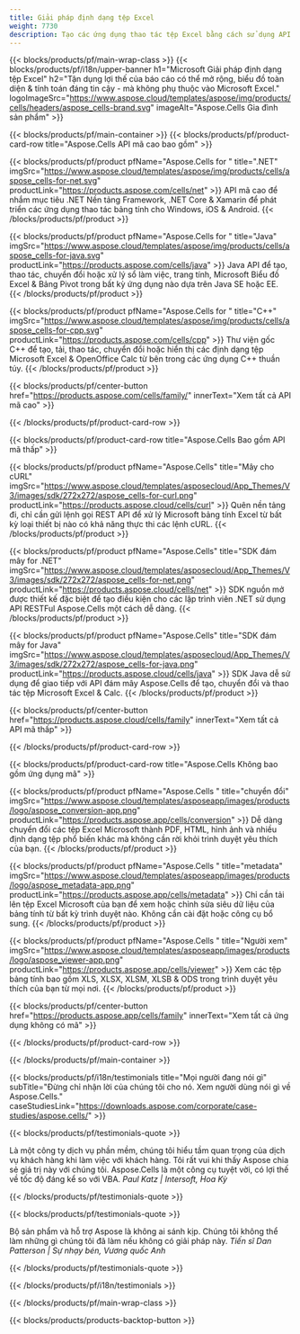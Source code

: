 ```yaml
---
title: Giải pháp định dạng tệp Excel
weight: 7730
description: Tạo các ứng dụng thao tác tệp Excel bằng cách sử dụng API Mã cao hoặc Mã thấp hoặc Ứng dụng không có mã để xem so sánh, kiểm tra hoặc chuyển đổi các tệp Excel.
---
```

{{< blocks/products/pf/main-wrap-class >}}
{{< blocks/products/pf/i18n/upper-banner h1="Microsoft Giải pháp định dạng tệp Excel" h2="Tận dụng lợi thế của báo cáo có thể mở rộng, biểu đồ toàn diện & tính toán đáng tin cậy - mà không phụ thuộc vào Microsoft Excel." logoImageSrc="https://www.aspose.cloud/templates/aspose/img/products/cells/headers/aspose_cells-brand.svg" imageAlt="Aspose.Cells Gia đình sản phẩm" >}}

{{< blocks/products/pf/main-container >}}
{{< blocks/products/pf/product-card-row title="Aspose.Cells API mã cao bao gồm" >}}

{{< blocks/products/pf/product pfName="Aspose.Cells for " title=".NET" imgSrc="https://www.aspose.cloud/templates/aspose/img/products/cells/aspose_cells-for-net.svg" productLink="https://products.aspose.com/cells/net" >}}
API mã cao để nhắm mục tiêu .NET Nền tảng Framework, .NET Core & Xamarin để phát triển các ứng dụng thao tác bảng tính cho Windows, iOS & Android.
{{< /blocks/products/pf/product >}}

{{< blocks/products/pf/product pfName="Aspose.Cells for " title="Java" imgSrc="https://www.aspose.cloud/templates/aspose/img/products/cells/aspose_cells-for-java.svg" productLink="https://products.aspose.com/cells/java" >}}
Java API để tạo, thao tác, chuyển đổi hoặc xử lý sổ làm việc, trang tính, Microsoft Biểu đồ Excel & Bảng Pivot trong bất kỳ ứng dụng nào dựa trên Java SE hoặc EE.
{{< /blocks/products/pf/product >}}

{{< blocks/products/pf/product pfName="Aspose.Cells for " title="C++" imgSrc="https://www.aspose.cloud/templates/aspose/img/products/cells/aspose_cells-for-cpp.svg" productLink="https://products.aspose.com/cells/cpp" >}}
Thư viện gốc C++ để tạo, tải, thao tác, chuyển đổi hoặc hiển thị các định dạng tệp Microsoft Excel & OpenOffice Calc từ bên trong các ứng dụng C++ thuần túy.
{{< /blocks/products/pf/product >}}

{{< blocks/products/pf/center-button href="https://products.aspose.com/cells/family/" innerText="Xem tất cả API mã cao" >}}

{{< /blocks/products/pf/product-card-row >}}

{{< blocks/products/pf/product-card-row title="Aspose.Cells Bao gồm API mã thấp" >}}

{{< blocks/products/pf/product pfName="Aspose.Cells" title="Mây cho cURL" imgSrc="https://www.aspose.cloud/templates/asposecloud/App_Themes/V3/images/sdk/272x272/aspose_cells-for-curl.png" productLink="https://products.aspose.cloud/cells/curl" >}}
Quên nền tảng đi, chỉ cần gửi lệnh gọi REST API để xử lý Microsoft bảng tính Excel từ bất kỳ loại thiết bị nào có khả năng thực thi các lệnh cURL.
{{< /blocks/products/pf/product >}}

{{< blocks/products/pf/product pfName="Aspose.Cells" title="SDK đám mây for .NET" imgSrc="https://www.aspose.cloud/templates/asposecloud/App_Themes/V3/images/sdk/272x272/aspose_cells-for-net.png" productLink="https://products.aspose.cloud/cells/net" >}}
SDK nguồn mở được thiết kế đặc biệt để tạo điều kiện cho các lập trình viên .NET sử dụng API RESTFul Aspose.Cells một cách dễ dàng.
{{< /blocks/products/pf/product >}}

{{< blocks/products/pf/product pfName="Aspose.Cells" title="SDK đám mây for Java" imgSrc="https://www.aspose.cloud/templates/asposecloud/App_Themes/V3/images/sdk/272x272/aspose_cells-for-java.png" productLink="https://products.aspose.cloud/cells/java" >}}
SDK Java dễ sử dụng để giao tiếp với API đám mây Aspose.Cells để tạo, chuyển đổi và thao tác tệp Microsoft Excel & Calc.
{{< /blocks/products/pf/product >}}

{{< blocks/products/pf/center-button href="https://products.aspose.cloud/cells/family" innerText="Xem tất cả API mã thấp" >}}

{{< /blocks/products/pf/product-card-row >}}

{{< blocks/products/pf/product-card-row title="Aspose.Cells Không bao gồm ứng dụng mã" >}}

{{< blocks/products/pf/product pfName="Aspose.Cells " title="chuyển đổi" imgSrc="https://www.aspose.cloud/templates/asposeapp/images/products/logo/aspose_conversion-app.png" productLink="https://products.aspose.app/cells/conversion" >}}
Dễ dàng chuyển đổi các tệp Excel Microsoft thành PDF, HTML, hình ảnh và nhiều định dạng tệp phổ biến khác mà không cần rời khỏi trình duyệt yêu thích của bạn.
{{< /blocks/products/pf/product >}}

{{< blocks/products/pf/product pfName="Aspose.Cells " title="metadata" imgSrc="https://www.aspose.cloud/templates/asposeapp/images/products/logo/aspose_metadata-app.png" productLink="https://products.aspose.app/cells/metadata" >}}
Chỉ cần tải lên tệp Excel Microsoft của bạn để xem hoặc chỉnh sửa siêu dữ liệu của bảng tính từ bất kỳ trình duyệt nào. Không cần cài đặt hoặc công cụ bổ sung.
{{< /blocks/products/pf/product >}}

{{< blocks/products/pf/product pfName="Aspose.Cells " title="Người xem" imgSrc="https://www.aspose.cloud/templates/asposeapp/images/products/logo/aspose_viewer-app.png" productLink="https://products.aspose.app/cells/viewer" >}}
Xem các tệp bảng tính bao gồm XLS, XLSX, XLSM, XLSB & ODS trong trình duyệt yêu thích của bạn từ mọi nơi.
{{< /blocks/products/pf/product >}}

{{< blocks/products/pf/center-button href="https://products.aspose.app/cells/family" innerText="Xem tất cả ứng dụng không có mã" >}}

{{< /blocks/products/pf/product-card-row >}}

{{< /blocks/products/pf/main-container >}}

{{< blocks/products/pf/i18n/testimonials title="Mọi người đang nói gì" subTitle="Đừng chỉ nhận lời của chúng tôi cho nó. Xem người dùng nói gì về Aspose.Cells." caseStudiesLink="https://downloads.aspose.com/corporate/case-studies/aspose.cells/" >}}

{{< blocks/products/pf/testimonials-quote >}}
<p class="first">
 Là một công ty dịch vụ phần mềm, chúng tôi hiểu tầm quan trọng của dịch vụ khách hàng khi làm việc với khách hàng. Tôi rất vui khi thấy Aspose chia sẻ giá trị này với chúng tôi. Aspose.Cells là một công cụ tuyệt vời, có lợi thế về tốc độ đáng kể so với VBA.
 <em>
 Paul Katz | Intersoft, Hoa Kỳ
 </em>
</p>

{{< /blocks/products/pf/testimonials-quote >}}

{{< blocks/products/pf/testimonials-quote >}}
<p class="second">
 Bộ sản phẩm và hỗ trợ Aspose là không ai sánh kịp. Chúng tôi không thể làm những gì chúng tôi đã làm nếu không có giải pháp này.
 <em>
 Tiến sĩ Dan Patterson | Sự nhạy bén, Vương quốc Anh
 </em>
</p>

{{< /blocks/products/pf/testimonials-quote >}}

{{< /blocks/products/pf/i18n/testimonials >}}

{{< /blocks/products/pf/main-wrap-class >}}

{{< blocks/products/products-backtop-button >}}
